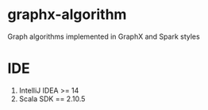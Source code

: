 # graphx-algorithm
Graph algorithms implemented in GraphX and Spark styles

# IDE
1. IntelliJ IDEA >= 14
2. Scala SDK == 2.10.5

